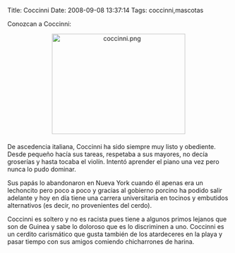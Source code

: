 Title: Coccinni
Date: 2008-09-08 13:37:14
Tags: coccinni,mascotas

Conozcan a Coccinni:
<div><span class="mt-enclosure mt-enclosure-image" style="display: inline;"><img class="mt-image-center" style="margin: 0pt auto 20px; text-align: center; display: block;" src="http://log.damog.net/coccinni.png" alt="coccinni.png" width="302" height="227" /></span></div>
De ascedencia italiana, Coccinni ha sido siempre muy listo y obediente. Desde pequeño hacía sus tareas, respetaba a sus mayores, no decía groserías y hasta tocaba el violín. Intentó aprender el piano una vez pero nunca lo pudo dominar.

Sus papás lo abandonaron en Nueva York cuando él apenas era un lechoncito pero poco a poco y gracias al gobierno porcino ha podido salir adelante y hoy en día tiene una carrera universitaria en tocinos y embutidos alternativos (es decir, no provenientes del cerdo).

Coccinni es soltero y no es racista pues tiene a algunos primos lejanos que son de Guinea y sabe lo doloroso que es lo discriminen a uno. Coccinni es un cerdito carismático que gusta también de los atardeceres en la playa y pasar tiempo con sus amigos comiendo chicharrones de harina.